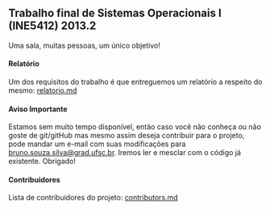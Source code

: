 Trabalho final de Sistemas Operacionais I (INE5412) 2013.2
----------------------------------------------------------

Uma sala, muitas pessoas, um único objetivo!

#### Relatório ####
Um dos requisitos do trabalho é que entreguemos um relatório a respeito do mesmo: [relatorio.md](relatorio.md)

#### Aviso Importante ####
Estamos sem muito tempo disponível, então caso você não conheça ou não goste de git/gitHub mas mesmo assim deseja contribuir para o projeto, pode mandar um e-mail com suas modificações para bruno.souza.silva@grad.ufsc.br. Iremos ler e mesclar com o código já existente. Obrigado!

#### Contribuidores ####

Lista de contribuidores do projeto: [contributors.md](contributors.md)
